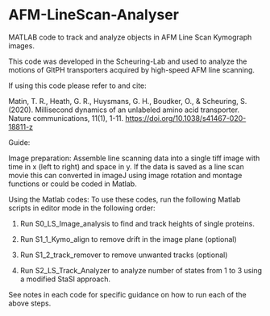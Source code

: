 # AFM-LineScan-Analyser
MATLAB code to track and analyze objects in AFM Line Scan Kymograph images.

This code was developed in the Scheuring-Lab and used to analyze the motions of GltPH transporters acquired by high-speed AFM line scanning. 

If using this code please refer to and cite:

Matin, T. R., Heath, G. R., Huysmans, G. H., Boudker, O., & Scheuring, S. (2020). Millisecond dynamics of an unlabeled amino acid transporter. Nature communications, 11(1), 1-11.  https://doi.org/10.1038/s41467-020-18811-z 
 
Guide:

Image preparation:
Assemble line scanning data into a single tiff image with time in x (left to right) and space in y. If the data is saved as a line scan movie this can converted in imageJ using image rotation and montage functions or could be coded in Matlab. 

Using the Matlab codes:
To use these codes, run the following Matlab scripts in editor mode in the following order:
1.	Run S0_LS_Image_analysis to find and track heights of single proteins.

2.	Run S1_1_Kymo_align to remove drift in the image plane (optional)

3.	Run S1_2_track_remover to remove unwanted tracks (optional)

4.	Run S2_LS_Track_Analyzer to analyze number of states from 1 to 3 using a modified StaSI approach.

See notes in each code for specific guidance on how to run each of the above steps. 
